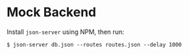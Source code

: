 # Mock Backend

Install `json-server` using NPM, then run:

`$ json-server db.json --routes routes.json --delay 1000`

